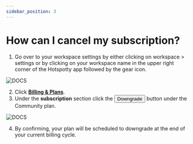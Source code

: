 ```yaml
---
sidebar_position: 3
---
```


# How can I cancel my subscription?
1. Go over to your workspace settings by either clicking on workspace > settings or by clicking on your workspace name in the upper right corner of the Hotspotty app followed by the gear icon.

![DOCS](/img/workspace/delete-workspace.png)

2. Click [**Billing & Plans**](https://app.hotspotty.net/workspace/settings/billing/details).
3. Under the **subscription** section click the <button class="hotspotty-button">Downgrade</button> button under the Community plan.

![DOCS](/img/faq/cancel-subscription.png)

4. By confirming, your plan will be scheduled to downgrade at the end of your current billing cycle.